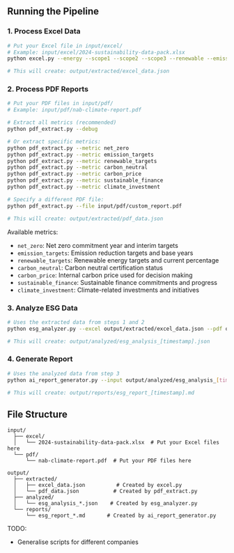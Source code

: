 ## Running the Pipeline

### 1. Process Excel Data
```bash
# Put your Excel file in input/excel/
# Example: input/excel/2024-sustainability-data-pack.xlsx
python excel.py --energy --scope1 --scope2 --scope3 --renewable --emissions --debug

# This will create: output/extracted/excel_data.json
```

### 2. Process PDF Reports
```bash
# Put your PDF files in input/pdf/
# Example: input/pdf/nab-climate-report.pdf

# Extract all metrics (recommended)
python pdf_extract.py --debug

# Or extract specific metrics:
python pdf_extract.py --metric net_zero
python pdf_extract.py --metric emission_targets
python pdf_extract.py --metric renewable_targets
python pdf_extract.py --metric carbon_neutral
python pdf_extract.py --metric carbon_price
python pdf_extract.py --metric sustainable_finance
python pdf_extract.py --metric climate_investment

# Specify a different PDF file:
python pdf_extract.py --file input/pdf/custom_report.pdf

# This will create: output/extracted/pdf_data.json
```

Available metrics:
- `net_zero`: Net zero commitment year and interim targets
- `emission_targets`: Emission reduction targets and base years
- `renewable_targets`: Renewable energy targets and current percentage
- `carbon_neutral`: Carbon neutral certification status
- `carbon_price`: Internal carbon price used for decision making
- `sustainable_finance`: Sustainable finance commitments and progress
- `climate_investment`: Climate-related investments and initiatives

### 3. Analyze ESG Data
```bash
# Uses the extracted data from steps 1 and 2
python esg_analyzer.py --excel output/extracted/excel_data.json --pdf output/extracted/pdf_data.json --debug

# This will create: output/analyzed/esg_analysis_[timestamp].json
```

### 4. Generate Report
```bash
# Uses the analyzed data from step 3
python ai_report_generator.py --input output/analyzed/esg_analysis_[timestamp].json

# This will create: output/reports/esg_report_[timestamp].md
```

## File Structure
```
input/
  ├── excel/
  │   └── 2024-sustainability-data-pack.xlsx  # Put your Excel files here
  └── pdf/
      └── nab-climate-report.pdf  # Put your PDF files here

output/
  ├── extracted/
  │   ├── excel_data.json          # Created by excel.py
  │   └── pdf_data.json           # Created by pdf_extract.py
  ├── analyzed/
  │   └── esg_analysis_*.json    # Created by esg_analyzer.py
  └── reports/
      └── esg_report_*.md       # Created by ai_report_generator.py
```

TODO:
- Generalise scripts for different companies